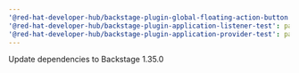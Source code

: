 ```yaml
---
'@red-hat-developer-hub/backstage-plugin-global-floating-action-button': patch
'@red-hat-developer-hub/backstage-plugin-application-listener-test': patch
'@red-hat-developer-hub/backstage-plugin-application-provider-test': patch
---
```


Update dependencies to Backstage 1.35.0
